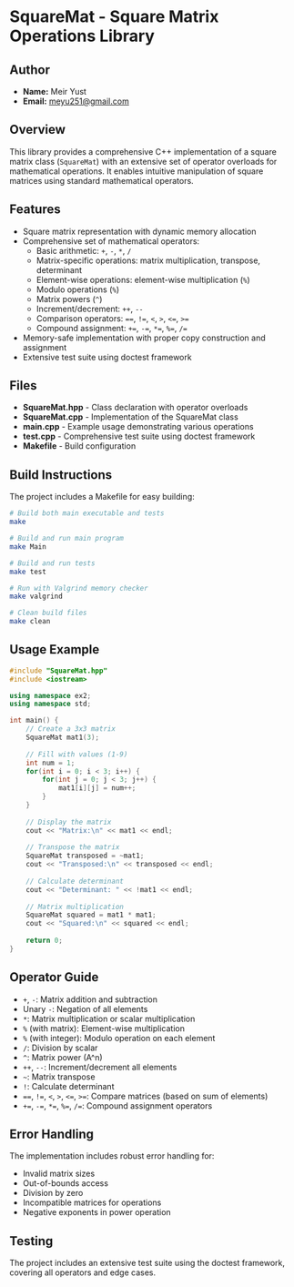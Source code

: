 # SquareMat - Square Matrix Operations Library

## Author
- **Name:** Meir Yust
- **Email:** meyu251@gmail.com

## Overview
This library provides a comprehensive C++ implementation of a square matrix class (`SquareMat`) with an extensive set of operator overloads for mathematical operations. It enables intuitive manipulation of square matrices using standard mathematical operators.

## Features
- Square matrix representation with dynamic memory allocation
- Comprehensive set of mathematical operators:
  - Basic arithmetic: `+`, `-`, `*`, `/`
  - Matrix-specific operations: matrix multiplication, transpose, determinant
  - Element-wise operations: element-wise multiplication (`%`)
  - Modulo operations (`%`)
  - Matrix powers (`^`)
  - Increment/decrement: `++`, `--`
  - Comparison operators: `==`, `!=`, `<`, `>`, `<=`, `>=`
  - Compound assignment: `+=`, `-=`, `*=`, `%=`, `/=`
- Memory-safe implementation with proper copy construction and assignment
- Extensive test suite using doctest framework

## Files
- **SquareMat.hpp** - Class declaration with operator overloads
- **SquareMat.cpp** - Implementation of the SquareMat class
- **main.cpp** - Example usage demonstrating various operations
- **test.cpp** - Comprehensive test suite using doctest framework
- **Makefile** - Build configuration

## Build Instructions
The project includes a Makefile for easy building:

```bash
# Build both main executable and tests
make

# Build and run main program
make Main

# Build and run tests
make test

# Run with Valgrind memory checker
make valgrind

# Clean build files
make clean
```

## Usage Example
```cpp
#include "SquareMat.hpp"
#include <iostream>

using namespace ex2;
using namespace std;

int main() {
    // Create a 3x3 matrix
    SquareMat mat1(3);
    
    // Fill with values (1-9)
    int num = 1;
    for(int i = 0; i < 3; i++) {
        for(int j = 0; j < 3; j++) {
            mat1[i][j] = num++;
        }
    }
    
    // Display the matrix
    cout << "Matrix:\n" << mat1 << endl;
    
    // Transpose the matrix
    SquareMat transposed = ~mat1;
    cout << "Transposed:\n" << transposed << endl;
    
    // Calculate determinant
    cout << "Determinant: " << !mat1 << endl;
    
    // Matrix multiplication
    SquareMat squared = mat1 * mat1;
    cout << "Squared:\n" << squared << endl;
    
    return 0;
}
```

## Operator Guide
- `+`, `-`: Matrix addition and subtraction
- Unary `-`: Negation of all elements
- `*`: Matrix multiplication or scalar multiplication
- `%` (with matrix): Element-wise multiplication
- `%` (with integer): Modulo operation on each element
- `/`: Division by scalar
- `^`: Matrix power (A^n)
- `++`, `--`: Increment/decrement all elements
- `~`: Matrix transpose
- `!`: Calculate determinant
- `==`, `!=`, `<`, `>`, `<=`, `>=`: Compare matrices (based on sum of elements)
- `+=`, `-=`, `*=`, `%=`, `/=`: Compound assignment operators

## Error Handling
The implementation includes robust error handling for:
- Invalid matrix sizes
- Out-of-bounds access
- Division by zero
- Incompatible matrices for operations
- Negative exponents in power operation

## Testing
The project includes an extensive test suite using the doctest framework, covering all operators and edge cases.
